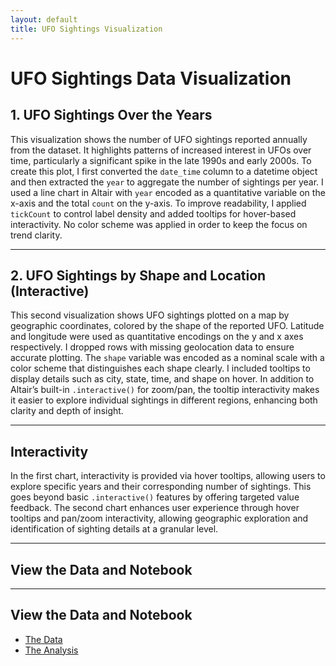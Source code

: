```yaml
---
layout: default
title: UFO Sightings Visualization
---
```


# UFO Sightings Data Visualization

## 1. UFO Sightings Over the Years

This visualization shows the number of UFO sightings reported annually from the dataset. It highlights patterns of increased interest in UFOs over time, particularly a significant spike in the late 1990s and early 2000s. To create this plot, I first converted the `date_time` column to a datetime object and then extracted the `year` to aggregate the number of sightings per year. I used a line chart in Altair with `year` encoded as a quantitative variable on the x-axis and the total `count` on the y-axis. To improve readability, I applied `tickCount` to control label density and added tooltips for hover-based interactivity. No color scheme was applied in order to keep the focus on trend clarity.

<vega-lite spec="charts/chart1.json"></vega-lite>

---

## 2. UFO Sightings by Shape and Location (Interactive)

This second visualization shows UFO sightings plotted on a map by geographic coordinates, colored by the shape of the reported UFO. Latitude and longitude were used as quantitative encodings on the y and x axes respectively. I dropped rows with missing geolocation data to ensure accurate plotting. The `shape` variable was encoded as a nominal scale with a color scheme that distinguishes each shape clearly. I included tooltips to display details such as city, state, time, and shape on hover. In addition to Altair’s built-in `.interactive()` for zoom/pan, the tooltip interactivity makes it easier to explore individual sightings in different regions, enhancing both clarity and depth of insight.

<vega-lite spec="charts/chart2.json"></vega-lite>

---

## Interactivity

In the first chart, interactivity is provided via hover tooltips, allowing users to explore specific years and their corresponding number of sightings. This goes beyond basic `.interactive()` features by offering targeted value feedback. The second chart enhances user experience through hover tooltips and pan/zoom interactivity, allowing geographic exploration and identification of sighting details at a granular level.

---

## View the Data and Notebook

---

## View the Data and Notebook

- [The Data](cleaned_ufo_data.csv)  
- [The Analysis](https://github.com/AnshDasrapuria/AnshDasrapuria.github.io/blob/main/code.ipynb)


